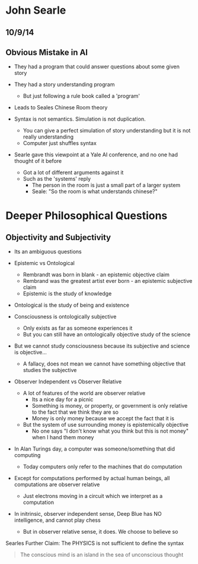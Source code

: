 # John Searle
## 10/9/14

## Obvious Mistake in AI
- They had a program that could answer questions about some given story
- They had a story understanding program
    - But just following a rule book called a 'program'
- Leads to Seales Chinese Room theory

- Syntax is not semantics. Simulation is not duplication.
    - You can give a perfect simulation of story understanding but it is not really
    understanding
    - Computer just shuffles syntax

- Searle gave this viewpoint at a Yale AI conference, and no one had thought of it before
    - Got a lot of different arguments against it
    - Such as the 'systems' reply
        - The person in the room is just a small part of a larger system
        - Seale: "So the room is what understands chinese?"

# Deeper Philosophical Questions
## Objectivity and Subjectivity
- Its an ambiguous questions
- Epistemic vs Ontological
    - Rembrandt was born in blank - an epistemic objective claim
    - Rembrand was the greatest artist ever born - an epistemic subjective claim
    - Epistemic is the study of knowledge
- Ontological is the study of being and existence
- Consciousness is ontologically subjective
    - Only exists as far as someone experiences it
    - But you can still have an ontologically objective study of the science
- But we cannot study consciousness because its subjective and science is objective...
    - A fallacy, does not mean we cannot have something objective that studies the subjective

- Observer Independent vs Observer Relative
    - A lot of features of the world are observer relative
        - Its a nice day for a picnic
        - Something is money, or property, or government is only relative to the fact that we think they are so
        - Money is only money because we accept the fact that it is
    - But the system of use surrounding money is epistemically objective
        - No one says "I don't know what you think but this is not money" when I hand them money

- In Alan Turings day, a computer was someone/something that did computing
    - Today computers only refer to the machines that do computation

- Except for computations performed by actual human beings, all computations are observer relative
    - Just electrons moving in a circuit which we interpret as a computation

- In initrinsic, observer independent sense, Deep Blue has NO intelligence, and cannot play chess
    - But in observer relative sense, it does. We choose to believe so

Searles Further Claim: The PHYSICS is not sufficient to define the syntax

> The conscious mind is an island in the sea of unconscious thought



